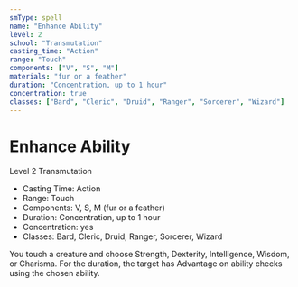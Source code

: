 ```yaml
---
smType: spell
name: "Enhance Ability"
level: 2
school: "Transmutation"
casting_time: "Action"
range: "Touch"
components: ["V", "S", "M"]
materials: "fur or a feather"
duration: "Concentration, up to 1 hour"
concentration: true
classes: ["Bard", "Cleric", "Druid", "Ranger", "Sorcerer", "Wizard"]
---
```


# Enhance Ability
Level 2 Transmutation

- Casting Time: Action
- Range: Touch
- Components: V, S, M (fur or a feather)
- Duration: Concentration, up to 1 hour
- Concentration: yes
- Classes: Bard, Cleric, Druid, Ranger, Sorcerer, Wizard

You touch a creature and choose Strength, Dexterity, Intelligence, Wisdom, or Charisma. For the duration, the target has Advantage on ability checks using the chosen ability.
